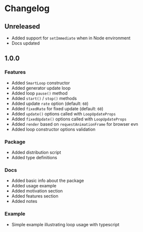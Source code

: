 # Changelog

## Unreleased

- Added support for `setImmediate` when in Node environment
- Docs updated

## 1.0.0

### Features

- Added `SmartLoop` constructor
- Added generator update loop
- Added loop `pause()` method
- Added `start()` / `stop()` methods
- Added update `rate` option (default: `60`)
- Added `fixedRate` for fixed update (default: `60`)
- Added `update()` options called with `LoopUpdateProps`
- Added `fixedUpdate()` options called with `LoopUpdateProps`
- Added `render` based on `requestAnimationFrame` for browser evn
- Added loop constructor options validation

### Package

- Added distribution script
- Added type definitions

### Docs

- Added basic info about the package
- Added usage example
- Added motivation section
- Added features section
- Added notes

### Example

- Simple example illustrating loop usage with typescript
